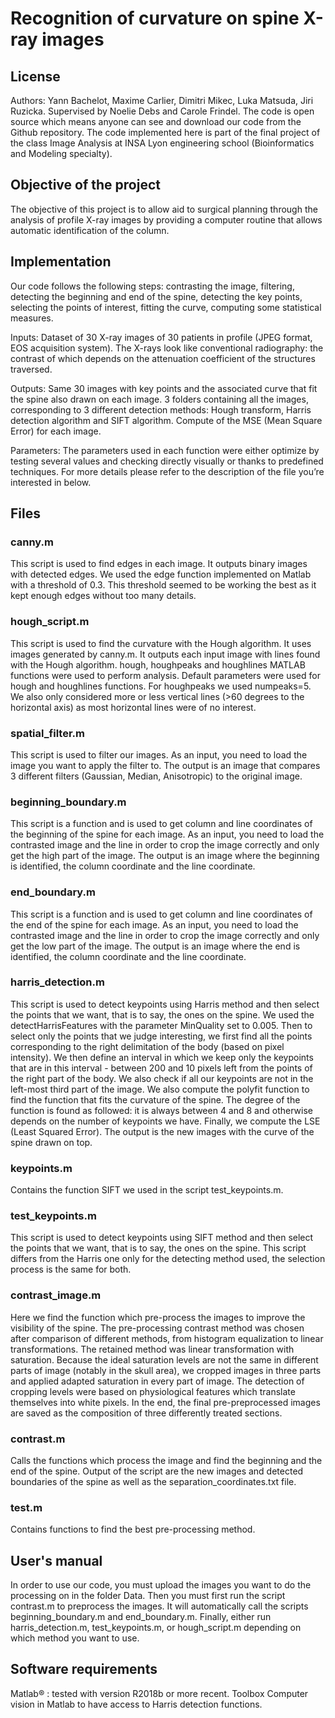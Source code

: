 # Recognition of curvature on spine X-ray images
## License
Authors: Yann Bachelot, Maxime Carlier, Dimitri Mikec, Luka Matsuda, Jiri Ruzicka.
Supervised by Noelie Debs and Carole Frindel.
The code is open source which means anyone can see and download our code from the Github repository.
The code implemented here is part of the final project of the class Image Analysis at INSA Lyon engineering school (Bioinformatics and Modeling specialty).


## Objective of the project
The objective of this project is to allow aid to surgical planning through the analysis of profile X-ray images by providing a computer routine that allows automatic identification of the column.

## Implementation
Our code follows the following steps: contrasting the image, filtering, detecting the beginning and end of the spine, detecting the key points, selecting the points of interest, fitting the curve, computing some statistical measures.

Inputs: 
Dataset of 30 X-ray images of 30 patients in profile (JPEG format, EOS acquisition system). The X-rays look like conventional radiography: the contrast of which depends on the attenuation coefficient of the structures traversed.

Outputs: 
Same 30 images with key points and the associated curve that fit the spine also drawn on each image.
3 folders containing all the images, corresponding to 3 different detection methods: Hough transform, Harris detection algorithm and SIFT algorithm.
Compute of the MSE (Mean Square Error) for each image.

Parameters: The parameters used in each function were either optimize by testing several values and checking directly visually or thanks to predefined techniques. For more details please refer to the description of the file you’re interested in below.

## Files

### canny.m

This script is used to find edges in each image.
It outputs binary images with detected edges.
We used the edge function implemented on Matlab with a threshold of 0.3.
This threshold seemed to be working the best as it kept enough edges without too many details.

### hough_script.m

This script is used to find the curvature with the Hough algorithm.
It uses images generated by canny.m.
It outputs each input image with lines found with the Hough algorithm.
hough, houghpeaks and houghlines MATLAB functions were used to perform analysis.
Default parameters were used for hough and houghlines functions. For houghpeaks we used numpeaks=5.
We also only considered more or less vertical lines (>60 degrees to the horizontal axis) as most horizontal lines were of no interest.

### spatial_filter.m

This script is used to filter our images. As an input, you need to load the image you want to apply the filter to. The output is an image that compares 3 different filters (Gaussian, Median, Anisotropic) to the original image.

### beginning_boundary.m

This script is a function and is used to get column and line coordinates of the beginning of the spine for each image. As an input, you need to load the contrasted image and the line in order to crop the image correctly and only get the high part of the image. The output is an image where the beginning is identified, the column coordinate and the line coordinate.

### end_boundary.m

This script is a function and is used to get column and line coordinates of the end of the spine for each image. As an input, you need to load the contrasted image and the line in order to crop the image correctly and only get the low part of the image. The output is an image where the end is identified, the column coordinate and the line coordinate.

### harris_detection.m

This script is used to detect keypoints using Harris method and then select the points that we want, that is to say, the ones on the spine. We used the detectHarrisFeatures with the parameter MinQuality set to 0.005. Then to select only the points that we judge interesting, we first find all the points corresponding to the right delimitation of the body (based on pixel intensity). We then define an interval in which we keep only the keypoints that are in this interval - between 200 and 10 pixels left from the points of the right part of the body. We also check if all our keypoints are not in the left-most third part of the image.
We also compute the polyfit function to find the function that fits the curvature of the spine. The degree of the function is found as followed: it is always between 4 and 8 and otherwise depends on the number of keypoints we have.
Finally, we compute the LSE (Least Squared Error).
The output is the new images with the curve of the spine drawn on top.

### keypoints.m

Contains the function SIFT we used in the script test_keypoints.m.

### test_keypoints.m

This script is used to detect keypoints using SIFT method and then select the points that we want, that is to say, the ones on the spine. This script differs from the Harris one only for the detecting method used, the selection process is the same for both.

### contrast_image.m

Here we find the function which pre-process the images to improve the visibility of the spine. The pre-processing contrast method was chosen after comparison of different methods, from histogram equalization to linear transformations. The retained method was linear transformation with saturation. Because the ideal saturation levels are not the same in different parts of image (notably in the skull area), we cropped images in three parts and applied adapted saturation in every part of image. The detection of cropping levels were based on physiological features which translate themselves into white pixels.
In the end, the final pre-preprocessed images are saved as the composition of three differently treated sections.

### contrast.m

Calls the functions which process the image and find the beginning and the end of the spine.
Output of the script are the new images and detected boundaries of the spine as well as the separation_coordinates.txt file.

### test.m
Contains functions to find the best pre-processing method.


## User's manual
In order to use our code, you must upload the images you want to do the processing on in the folder Data.
Then you must first run the script contrast.m to preprocess the images. It will automatically call the scripts beginning_boundary.m and end_boundary.m. Finally, either run harris_detection.m, test_keypoints.m, or hough_script.m depending on which method you want to use.


## Software requirements
Matlab®️ : tested with version R2018b or more recent.
Toolbox Computer vision in Matlab to have access to Harris detection functions.

